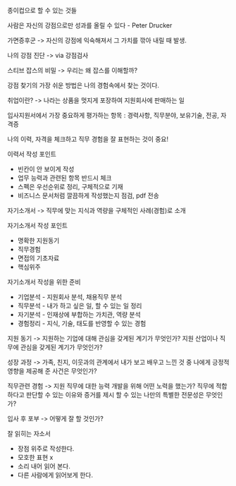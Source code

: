 종이컵으로 할 수 있는 것들

사람은 자신의 강점으로만 성과를 올릴 수 있다 - Peter Drucker

가면증후군 -> 자신의 강점에 익숙해져서 그 가치를 깎아 내릴 때 발생.

나의 강점 진단 -> via 강점검사

스티브 잡스의 비밀 -> 우리는 왜 잡스를 이해할까? 

강점 찾기의 가장 쉬운 방법은 나의 경험속에서 찾는 것이다.

취업이란? -> 나라는 상품을 멋지게 포장하여 지원회사에 판매하는 일

입사지원서에서 가장 중요하게 평가하는 항목 : 경력사항, 직무분야, 보유기술, 전공, 자격증

나의 이력, 자격을 체크하고 직무 경험을 잘 표현하는 것이 중요!

이력서 작성 포인트
- 빈칸이 안 보이게 작성
- 업무 능력과 관련된 항목 반드시 체크
- 스펙은 우선순위로 정리, 구체적으로 기재
- 비즈니스 문서처럼 깔끔하게 작성했는지 점검, pdf 전송

자기소개서 -> 직무에 맞는 지식과 역량을 구체적인 사례(경험)로 소개

자기소개서 작성 포인트
- 명확한 지원동기
- 직무경험
- 면접의 기초자료
- 핵심위주

자기소개서 작성을 위한 준비
- 기업분석 - 지원회사 분석, 채용직무 분석
- 직무분석 - 내가 하고 싶은 일, 할 수 있는 일 정리
- 자기분석 - 인재상에 부합하는 가치관, 역량 분석
- 경험정리 - 지식, 기술, 태도를 반영할 수 있는 경험

지원 동기 -> 지원하는 기업에 대해 관심을 갖게된 계기가 무엇인가? 지원 산업이나 직무에 관심을 갖게된 계기가 무엇인가?

성장 과정 -> 가족, 친지, 이웃과의 관계에서 내가 보고 배우고 느낀 것 중 나에게 긍정적 영향을 제공해 준 사건은 무엇인가?

직무관련 경험 -> 지원 직무에 대한 능력 개발을 위해 어떤 노력을 했는가? 직무에 적합하다고 판단할 수 있는 이유와 증거를 제시 할 수 있는 나만의 특별한 전문성은 무엇인가?

입사 후 포부 -> 어떻게 잘 할 것인가?

잘 읽히는 자소서
- 장점 위주로 작성한다.
- 모호한 표현 x
- 소리 내어 읽어 본다.
- 다른 사람에게 읽어보게 한다.





